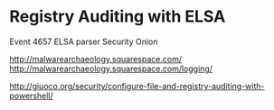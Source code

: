 # Registry Auditing with ELSA

Event 4657 ELSA parser Security Onion

http://malwarearchaeology.squarespace.com/
http://malwarearchaeology.squarespace.com/logging/

http://giuoco.org/security/configure-file-and-registry-auditing-with-powershell/
